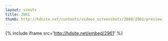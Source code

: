 ```yaml
---
layout: sieutv
title: 2961
thumb: http://hdsite.net/contents/videos_screenshots/2000/2961/preview_360p.mp4.jpg
---
```

{% include iframe src='http://hdsite.net/embed/2961' %}
 
